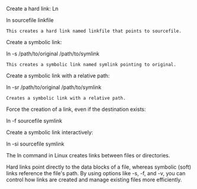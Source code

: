 Create a hard link: Ln


ln sourcefile linkfile


    This creates a hard link named linkfile that points to sourcefile.

Create a symbolic link:

ln -s /path/to/original /path/to/symlink

    This creates a symbolic link named symlink pointing to original.

Create a symbolic link with a relative path:

ln -sr /path/to/original /path/to/symlink

    Creates a symbolic link with a relative path.

Force the creation of a link, even if the destination exists:

ln -f sourcefile symlink

Create a symbolic link interactively:

ln -si sourcefile symlink

The ln command in Linux creates links between files or directories.

Hard links point directly to the data blocks of a file, whereas symbolic (soft) links reference the file's path.
By using options like -s, -f, and -v, you can control how links are created and manage existing files more efficiently.
